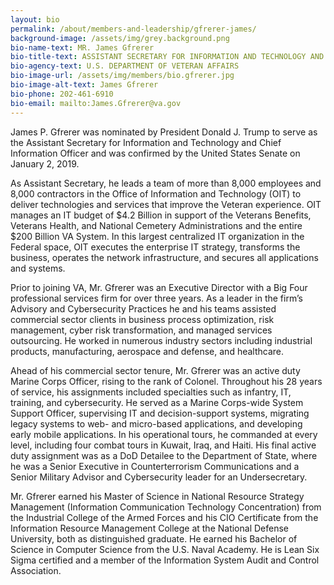 ```yaml
---
layout: bio
permalink: /about/members-and-leadership/gfrerer-james/
background-image: /assets/img/grey.background.png
bio-name-text: MR. James Gfrerer
bio-title-text: ASSISTANT SECRETARY FOR INFORMATION AND TECHNOLOGY AND CHIEF INFORMATION OFFICER,
bio-agency-text: U.S. DEPARTMENT OF VETERAN AFFAIRS
bio-image-url: /assets/img/members/bio.gfrerer.jpg
bio-image-alt-text: James Gfrerer
bio-phone: 202-461-6910
bio-email: mailto:James.Gfrerer@va.gov
---
```

James P. Gfrerer was nominated by President Donald J. Trump to serve as the Assistant Secretary for Information and Technology and Chief Information Officer and was confirmed by the United States Senate on January 2, 2019.

As Assistant Secretary, he leads a team of more than 8,000 employees and 8,000 contractors in the Office of Information and Technology (OIT) to deliver technologies and services that improve the Veteran experience.  OIT manages an IT budget of $4.2 Billion in support of the Veterans Benefits, Veterans Health, and National Cemetery Administrations and the entire $200 Billion VA System.  In this largest centralized IT organization in the Federal space, OIT executes the enterprise IT strategy, transforms the business, operates the network infrastructure, and secures all applications and systems.

Prior to joining VA, Mr. Gfrerer was an Executive Director with a Big Four professional services firm for over three years.  As a leader in the firm’s Advisory and Cybersecurity Practices he and his teams assisted commercial sector clients in business process optimization, risk management, cyber risk transformation, and managed services outsourcing.  He worked in numerous industry sectors including industrial products, manufacturing, aerospace and defense, and healthcare.

Ahead of his commercial sector tenure, Mr. Gfrerer was an active duty Marine Corps Officer, rising to the rank of Colonel.  Throughout his 28 years of service, his assignments included specialties such as infantry, IT, training, and cybersecurity.  He served as a Marine Corps-wide System Support Officer, supervising IT and decision-support systems, migrating legacy systems to web- and micro-based applications, and developing early mobile applications.  In his operational tours, he commanded at every level, including four combat tours in Kuwait, Iraq, and Haiti.  His final active duty assignment was as a DoD Detailee to the Department of State, where he was a Senior Executive in Counterterrorism Communications and a Senior Military Advisor and Cybersecurity leader for an Undersecretary.

Mr. Gfrerer earned his Master of Science in National Resource Strategy Management (Information Communication Technology Concentration) from the Industrial College of the Armed Forces and his CIO Certificate from the Information Resource Management College at the National Defense University, both as distinguished graduate.  He earned his Bachelor of Science in Computer Science from the U.S. Naval Academy.  He is Lean Six Sigma certified and a member of the Information System Audit and Control Association.
